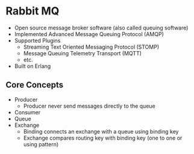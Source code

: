 # Rabbit MQ

- Open source message broker software (also called queuing software)
- Implemented Advanced Message Queuing Protocol (AMQP)
- Supported Plugins
  - Streaming Text Oriented Messaging Protocol (STOMP)
  - Message Queuing Telemetry Transport (MQTT)
  - etc.
- Built on Erlang

## Core Concepts

- Producer
  - Producer never send messages directly to the queue
- Consumer
- Queue
- Exchange
  - Binding connects an exchange with a queue using binding key
  - Exchange compares routing key with binding key (one to one or using pattern)